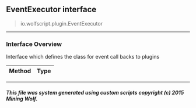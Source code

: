 ## EventExecutor __interface__

>io.wolfscript.plugin.EventExecutor

---

### Interface Overview

Interface which defines the class for event call backs to plugins

Method | Type   
--- | :--- 



---



##### This file was system generated using custom scripts copyright (c) 2015 Mining Wolf.
	

